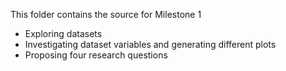 This folder contains the source for Milestone 1

* Exploring datasets
* Investigating dataset variables and generating different plots
* Proposing four research questions 
